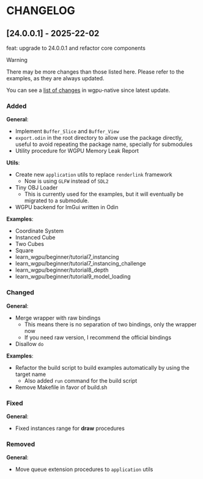 # CHANGELOG

## [24.0.0.1] - 2025-22-02

feat: upgrade to 24.0.0.1 and refactor core components

> [!WARNING]
> There may be more changes than those listed here. Please refer to the examples, as
> they are always updated.

You can see a [list of changes](https://github.com/gfx-rs/wgpu-native/pull/427) in wgpu-native
since latest update.

### Added

**General**:

- Implement `Buffer_Slice` and `Buffer_View`
- `export.odin` in the root directory to allow use the package directly, useful to avoid
repeating the package name, specially for submodules
- Utility procedure for WGPU Memory Leak Report

**Utils**:

- Create new `application` utils to replace `renderlink` framework
  - Now is using `GLFW` instead of `SDL2`
- Tiny OBJ Loader
  - This is currently used for the examples, but it will eventually be migrated to a submodule.
- WGPU backend for ImGui written in Odin

**Examples**:

- Coordinate System
- Instanced Cube
- Two Cubes
- Square
- learn_wgpu/beginner/tutorial7_instancing
- learn_wgpu/beginner/tutorial7_instancing_challenge
- learn_wgpu/beginner/tutorial8_depth
- learn_wgpu/beginner/tutorial9_model_loading

### Changed

**General**:

- Merge wrapper with raw bindings
  - This means there is no separation of two bindings, only the wrapper now
  - If you need raw version, I recommend the official bindings
- Disallow `do`

**Examples**:

- Refactor the build script to build examples automatically by using the target name
  - Also added `run` command for the build script
- Remove Makefile in favor of build.sh

### Fixed

**General**:

- Fixed instances range for **draw** procedures

### Removed

**General**:

- Move queue extension procedures to `application` utils
